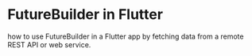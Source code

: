 # FutureBuilder in Flutter

how to use FutureBuilder in a Flutter app by fetching data from a remote REST API or web service.
